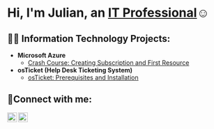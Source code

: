 <h1>Hi, I'm Julian, an <a href="https://linkedin.com/in/juliansantiago81">IT Professional</a>☺</h1>

<h2>👨‍💻 Information Technology Projects:</h2>

- <b>Microsoft Azure</b>
  - [Crash Course: Creating Subscription and First Resource](https://github.com/juliansantiago81/azure-subscription)
- <b>osTicket (Help Desk Ticketing System)</b>
  - [osTicket: Prerequisites and Installation](https://github.com/juliansantiago81/osticket-prereqs)

<h2>🤳Connect with me:</h2>

[<img align="left" alt="julian | LinkedIn" width="22px" src="https://cdn.jsdelivr.net/npm/simple-icons@v3/icons/linkedin.svg" />][linkedin]
[<img align="left" alt="julian | Instagram" width="22px" src="https://cdn.jsdelivr.net/npm/simple-icons@v3/icons/instagram.svg" />][instagram]

[instagram]: https://www.instagram.com/bad_juju_81
[linkedin]: https://www.linkedin.com/in/juliansantiago81/

